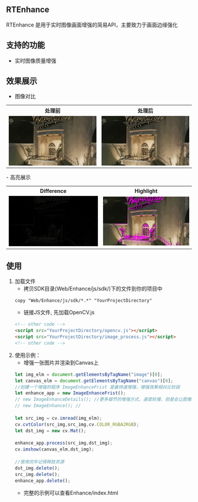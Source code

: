 ## RTEnhance
RTEnhance 是用于实时图像画面增强的简易API，主要致力于画面边缘强化
## 支持的功能
- 实时图像质量增强
## 效果展示
- 图像对比
<table>
  <tr>
    <th>处理前</th>
    <th>处理后</th>
  </tr>
  <tr>
    <td><img alt="origin" src="Enhance/img/orign.png"></td>
    <td><img alt="process" src="Enhance/img/process.png"></td>
  </tr>
</table>
- 高亮展示
<table>
  <tr>
    <th>Difference</th>
    <th>Highlight</th>
  </tr>
  <tr>
    <td><img alt="Difference" src="Enhance/img/Difference.png"></td>
    <td><img alt="Highlight" src="Enhance/img/Highlight.png"></td>
  </tr>
</table>

## 使用
1. 加载文件
    - 拷贝SDK目录(Web/Enhance/js/sdk/)下的文件到你的项目中
    ```shell
    copy "Web/Enhance/js/sdk/*.*" "YourProjectDirectory"
    ```
    - 链接JS文件, 先加载OpenCV.js
    ```html
    <!-- other code -->
    <script src="YourProjectDirectory/opencv.js"></script>
    <script src="YourProjectDirectory/image_process.js"></script>
    <!-- other code -->
    ```
2. 使用示例：
    - 增强一张图片并渲染到Canvas上
    ```js
    let img_elm = document.getElementsByTagName("image")[0];
    let canvas_elm = document.getElementsByTagName("canvas")[0];
    //创建一个增强的程序 ImageEnhanceFrist 是最快速增强，增强效果相对比较弱
    let enhance_app = new ImageEnhanceFrist();
    // new ImageEnhanceDetails(); //更多细节的增强方式，速度较慢，但是会让图像细节更饱满，并且包含亮度重调整
    // new ImageEnhance(); //

    let src_img = cv.imread(img_elm);
    cv.cvtColor(src_img,src_img,cv.COLOR_RGBA2RGB);
    let dst_img = new cv.Mat();
    
    enhance_app.process(src_img,dst_img);
    cv.imshow(canvas_elm,dst_img);

    //使用完毕记得释放资源
    dst_img.delete();
    src_img.delete();
    enhance_app.delete();
    ```
    - 完整的示例可以查看Enhance/index.html